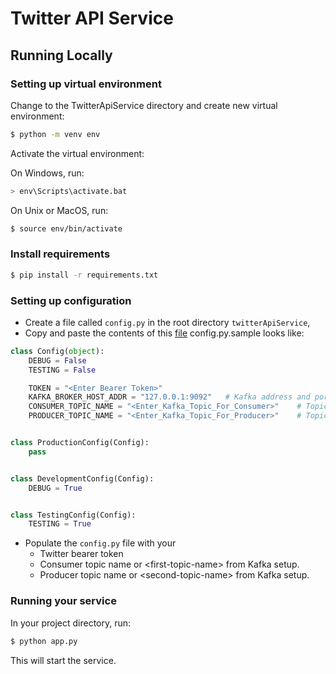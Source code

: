 # Twitter API Service

## Running Locally

### Setting up virtual environment

Change to the TwitterApiService directory and create new virtual environment:

```bash
$ python -m venv env
```

Activate the virtual environment:

On Windows, run:
 
```bash
> env\Scripts\activate.bat
```

On Unix or MacOS, run:

```bash
$ source env/bin/activate
```

### Install requirements

```bash
$ pip install -r requirements.txt
```

### Setting up configuration

- Create a file called `config.py` in the root directory `twitterApiService`,
- Copy and paste the contents of this [file](config.py.sample)
config.py.sample looks like:

```python
class Config(object):
    DEBUG = False
    TESTING = False

    TOKEN = "<Enter Bearer Token>"
    KAFKA_BROKER_HOST_ADDR = "127.0.0.1:9092"   # Kafka address and port num.
    CONSUMER_TOPIC_NAME = "<Enter_Kafka_Topic_For_Consumer>"    # Topic name
    PRODUCER_TOPIC_NAME = "<Enter_Kafka_Topic_For_Producer>"    # Topic name


class ProductionConfig(Config):
    pass


class DevelopmentConfig(Config):
    DEBUG = True


class TestingConfig(Config):
    TESTING = True
```

- Populate the `config.py` file with your 
    - Twitter bearer token
    - Consumer topic name or \<first-topic-name> from Kafka setup.
    - Producer topic name or \<second-topic-name> from Kafka setup.

### Running your service

In your project directory, run:

```bash
$ python app.py
```

This will start the service.
